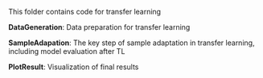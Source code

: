 This folder contains code for transfer learning

**DataGeneration**: Data preparation for transfer learning   

**SampleAdapation**: The key step of sample adaptation in transfer learning, including model evaluation after TL   

**PlotResult**: Visualization of final results
